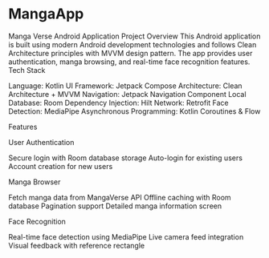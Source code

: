 # MangaApp
Manga Verse Android Application
Project Overview
This Android application is built using modern Android development technologies and follows Clean Architecture principles with MVVM design pattern. The app provides user authentication, manga browsing, and real-time face recognition features.
Tech Stack

Language: Kotlin
UI Framework: Jetpack Compose
Architecture: Clean Architecture + MVVM
Navigation: Jetpack Navigation Component
Local Database: Room
Dependency Injection: Hilt
Network: Retrofit
Face Detection: MediaPipe
Asynchronous Programming: Kotlin Coroutines & Flow

Features

User Authentication

Secure login with Room database storage
Auto-login for existing users
Account creation for new users


Manga Browser

Fetch manga data from MangaVerse API
Offline caching with Room database
Pagination support
Detailed manga information screen


Face Recognition

Real-time face detection using MediaPipe
Live camera feed integration
Visual feedback with reference rectangle
